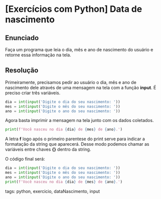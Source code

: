# [Exercícios com Python] Data de nascimento

## Enunciado

Faça um programa que leia o dia, mês e ano de nascimento do usuário e retorne essa informação na tela.

## Resolução

Primeiramente, precisamos pedir ao usuário o dia, mês e ano de nascimento dele através de uma mensagem na tela com a função **input**. É preciso criar três variáveis.

```py
dia = int(input('Digite o dia do seu nascimento: '))
mes = int(input('Digite o mês do seu nascimento: '))
ano = int(input('Digite o ano do seu nascimento: '))
```

Agora basta imprimir a mensagem na tela junto com os dados coletados.

```py
print(f'Você nasceu no dia {dia} de {mes} de {ano}.')
```

A letra **f** logo após o primeiro parentese do print serve para indicar a formatação da string que aparecerá. Desse modo podemos chamar as variáveis entre chaves **{}** dentro da string.

O código final será:

```py
dia = int(input('Digite o dia do seu nascimento: '))
mes = int(input('Digite o mês do seu nascimento: '))
ano = int(input('Digite o ano do seu nascimento: '))
print(f'Você nasceu no dia {dia} de {mes} de {ano}.')
```

tags: python, exercicio, dataNascimento, input
